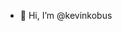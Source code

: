 - 👋 Hi, I’m @kevinkobus

  

<!---
kevinkobus/kevinkobus is a ✨ special ✨ repository because its `README.md` (this file) appears on your GitHub profile.
You can click the Preview link to take a look at your changes.
--->
